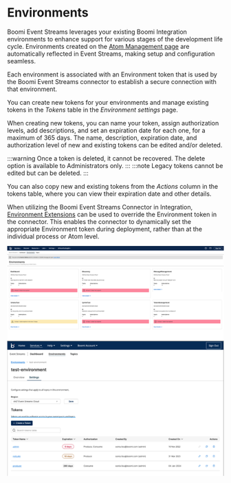 # Environments

<head>
  <meta name="guidename" content="Event Streams"/>
  <meta name="context" content="GUID-9b9b2036-6a19-422d-a7a1-c164a2b0541b"/>
</head>


Boomi Event Streams leverages your existing Boomi Integration environments to enhance support for various stages of the development life cycle. Environments created on the [Atom Management page](/docs/Atomsphere/Integration/Integration%20management/c-atm-Environment_management_1ec94aeb-ffaf-4cec-a3b0-483c2af3967c.md) are automatically reflected in Event Streams, making setup and configuration seamless.

Each environment is associated with an Environment token that is used by the Boomi Event Streams connector to establish a secure connection with that environment. 

You can create new tokens for your environments and manage existing tokens in the *Tokens* table in the *Environment settings* page. 

When creating new tokens, you can name your token, assign authorization levels, add descriptions, and set an expiration date for each one, for a maximum of 365 days. The name, description, expiration date, and authorization level of new and existing tokens can be edited and/or deleted. 

:::warning
Once a token is deleted, it cannot be recovered. The delete option is available to Administrators only.
:::
:::note
Legacy tokens cannot be edited but can be deleted.
:::

You can also copy new and existing tokens from the *Actions* column in the tokens table, where you can view their expiration date and other details. 
 
When utilizing the Boomi Event Streams Connector in Integration, [Environment Extensions](/docs/Atomsphere/Integration/Integration%20management/r-atm-Environment_Extensions_dialog_3ee06677-2936-432b-9f29-ce4706083fe5.md) can be used to override the Environment token in the connector. This enables the connector to dynamically set the appropriate Environment token during deployment, rather than at the individual process or Atom level.

![](./images/img-es-environments_d6da6b75-e03d-4298-85f2-bf1026b164ab.png)
![](./images/img-es-environments-token-management_b2ff0568-ea47-4bd7-a41a-89c909c11679.png)